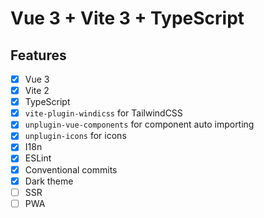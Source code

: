 # Vue 3 + Vite 3 + TypeScript

## Features

- [x] Vue 3
- [x] Vite 2
- [x] TypeScript
- [x] `vite-plugin-windicss` for TailwindCSS
- [x] `unplugin-vue-components` for component auto importing
- [x] `unplugin-icons` for icons
- [x] I18n
- [x] ESLint
- [x] Conventional commits
- [x] Dark theme
- [ ] SSR
- [ ] PWA
